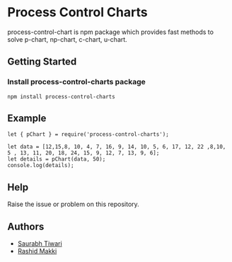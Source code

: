 # Process Control Charts
process-control-chart is npm package which provides fast methods to solve p-chart, np-chart, c-chart, u-chart.

## Getting Started

### Install process-control-charts package

```
npm install process-control-charts
```

## Example

```
let { pChart } = require('process-control-charts');

let data = [12,15,8, 10, 4, 7, 16, 9, 14, 10, 5, 6, 17, 12, 22 ,8,10, 5 , 13, 11, 20, 18, 24, 15, 9, 12, 7, 13, 9, 6];
let details = pChart(data, 50);
console.log(details);
```
## Help
Raise the issue or problem on this repository.

## Authors
* [Saurabh Tiwari](https://github.com/saurabhtiwarii/)
* [Rashid Makki](https://github.com/rashidmakki/)


